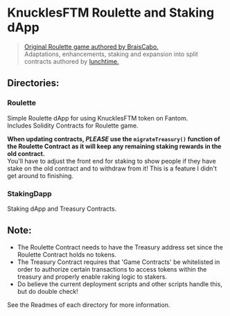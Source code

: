 # KnucklesFTM Roulette and Staking dApp
> [Original Roulette game authored by BraisCabo.](https://github.com/BraisCabo/Decentralized-Crypto-Casino)  
> Adaptations, enhancements, staking and expansion into split contracts authored by [lunchtime.](https://github.com/0xLunch)

## Directories:

### Roulette
Simple Roulette dApp for using KnucklesFTM token on Fantom.  
Includes Solidity Contracts for Roulette game.

**When updating contracts, _PLEASE_ use the `migrateTreasury()` function of the Roulette Contract as it will keep any remaining staking rewards in the old contract.**  
You'll have to adjust the front end for staking to show people if they have stake on the old contract and to withdraw from it! This is a feature I didn't get around to finishing.

### StakingDapp
Staking dApp and Treasury Contracts.


## Note:
- The Roulette Contract needs to have the Treasury address set since the Roulette Contract holds no tokens.
- The Treasury Contract requires that 'Game Contracts' be whitelisted in order to authorize certain transactions to access tokens within the treasury and properly enable raking logic to stakers.
- Do believe the current deployment scripts and other scripts handle this, but do double check!

See the Readmes of each directory for more information.

